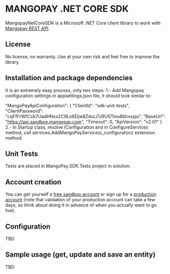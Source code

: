 MANGOPAY .NET CORE SDK 
=================================================
MangopayNetCoreSDK is a Microsoft .NET Core client library to work with
[Mangopay REST API](http://docs.mangopay.com/api-references/).

License
-------------------------------------------------
No license, no warranty. Use at your own risk and feel free to improve the library.

Installation and package dependencies
-------------------------------------------------
It is an extremely easy process, only two steps:
1.- Add Mangopay configuration settings in appsettings.json file, it should look similar to:

  "MangoPayApiConfiguration": {
    "ClientId": "sdk-unit-tests",
    "ClientPassword": "cqFfFrWfCcb7UadHNxx2C9Lo6Djw8ZduLi7J9USTmu8bhxxpju",
    "BaseUrl": "https://api.sandbox.mangopay.com",
    "Timeout": 0,
    "ApiVersion": "v2.01"
  }
2.- In Startup class, resolve IConfiguration and in ConfigureServices method, call services.AddMangoPayServices(_configuration) extension method.


Unit Tests
-------------------------------------------------
Tests are placed in MangoPay.SDK.Tests project in solution.


Account creation
-------------------------------------------------
You can get yourself a [free sandbox account](https://www.mangopay.com/signup/create-sandbox/) or sign up for a [production account](https://www.mangopay.com/signup/production-account/) (note that validation of your production account can take a few days, so think about doing it in advance of when you actually want to go live).


Configuration
-------------------------------------------------
TBD


Sample usage (get, update and save an entity)
-------------------------------------------------
TBD
   

